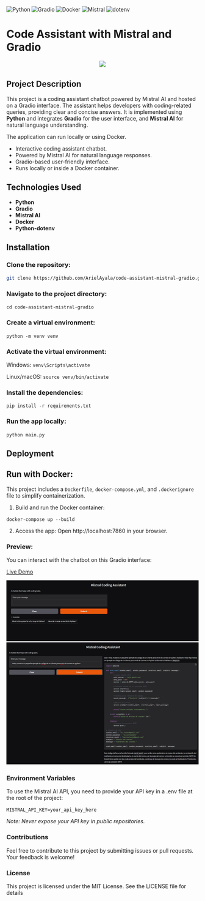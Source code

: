 ![Python](https://img.shields.io/badge/Python-3776AB?style=for-the-badge&logo=python&logoColor=white)
![Gradio](https://img.shields.io/badge/Gradio-FF9900?style=for-the-badge&logo=gradio&logoColor=white)
![Docker](https://img.shields.io/badge/Docker-2496ED?style=for-the-badge&logo=docker&logoColor=white)
![Mistral](https://img.shields.io/badge/Mistral%20AI-0078D4?style=for-the-badge&logo=azuredevops&logoColor=white)
![dotenv](https://img.shields.io/badge/dotenv-00C853?style=for-the-badge&logo=python&logoColor=white)

# Code Assistant with Mistral and Gradio

<div align="center">
  <img src="preview.jpg" width="500" height="auto">
</div>

## Project Description

This project is a coding assistant chatbot powered by Mistral AI and hosted on a Gradio interface. The assistant helps developers with coding-related queries, providing clear and concise answers. It is implemented using **Python** and integrates **Gradio** for the user interface, and **Mistral AI** for natural language understanding.

The application can run locally or using Docker.

- Interactive coding assistant chatbot.
- Powered by Mistral AI for natural language responses.
- Gradio-based user-friendly interface.
- Runs locally or inside a Docker container.

## Technologies Used

- **Python**
- **Gradio**
- **Mistral AI**
- **Docker**
- **Python-dotenv**

## Installation

### Clone the repository:
```bash
git clone https://github.com/ArielAyala/code-assistant-mistral-gradio.git
```

### Navigate to the project directory:
```
cd code-assistant-mistral-gradio
```

### Create a virtual environment:
```
python -m venv venv
```
### Activate the virtual environment:
Windows: ```venv\Scripts\activate```

Linux/macOS: ```source venv/bin/activate```

### Install the dependencies:
```
pip install -r requirements.txt
```

### Run the app locally:
```
python main.py
```

## Deployment
## Run with Docker:
This project includes a ```Dockerfile```, ```docker-compose.yml```, and ```.dockerignore``` file to simplify containerization.
1. Build and run the Docker container:
```
docker-compose up --build
```
2. Access the app: Open http://localhost:7860 in your browser.

### Preview:
You can interact with the chatbot on this Gradio interface:

[Live Demo](https://code-assistant-mistral-gradio.onrender.com)

<div align="center"> <img src="assets\example_uit.jpg" width="700" height="auto"> </div>

<div align="center"> <img src="assets\example_chat.jpg" width="700" height="auto"> </div>

### Environment Variables

To use the Mistral AI API, you need to provide your API key in a .env file at the root of the project:

```
MISTRAL_API_KEY=your_api_key_here
```

_Note: Never expose your API key in public repositories._


### Contributions
Feel free to contribute to this project by submitting issues or pull requests. Your feedback is welcome!


### License
This project is licensed under the MIT License. See the LICENSE file for details
